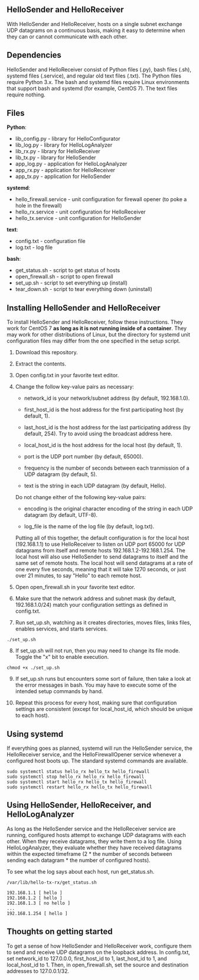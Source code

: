 ## HelloSender and HelloReceiver

With HelloSender and HelloReceiver, hosts on a single subnet exchange UDP datagrams on a continuous basis, making it easy to determine when they can or cannot communicate with each other.

## Dependencies

HelloSender and HelloReceiver consist of Python files (.py), bash files (.sh), systemd files (.service), and regular old text files (.txt).  The Python files require Python 3.x.  The bash and systemd files require Linux environments that support bash and systemd (for example, CentOS 7).  The text files require nothing.

## Files

__Python__:
- lib_config.py - library for HelloConfigurator
- lib_log.py - library for HelloLogAnalyzer
- lib_rx.py - library for HelloReceiver
- lib_tx.py - library for HelloSender
- app_log.py - application for HelloLogAnalyzer
- app_rx.py - application for HelloReceiver
- app_tx.py - application for HelloSender

__systemd__:
- hello_firewall.service - unit configuration for firewall opener (to poke a hole in the firewall)
- hello_rx.service - unit configuration for HelloReceiver
- hello_tx.service - unit configuration for HelloSender

__text__:
- config.txt - configuration file
- log.txt - log file

__bash__:
- get_status.sh - script to get status of hosts
- open_firewall.sh - script to open firewall
- set_up.sh - script to set everything up (install)
- tear_down.sh - script to tear everything down (uninstall)

## Installing HelloSender and HelloReceiver

To install HelloSender and HelloReceiver, follow these instructions.  They work for CentOS 7 __as long as it is not running inside of a container__. They may work for other distributions of Linux, but the directory for systemd unit configuration files may differ from the one specified in the setup script.

1. Download this repository.

2. Extract the contents.

3. Open config.txt in your favorite text editor.

4. Change the follow key-value pairs as necessary:
   
   - network_id is your network/subnet address (by default, 192.168.1.0).

   - first_host_id is the host address for the first participating host (by default, 1).

   - last_host_id is the host address for the last participating address (by default, 254).  Try to avoid using the broadcast address here.

   - local_host_id is the host address for the local host (by default, 1).

   - port is the UDP port number (by default, 65000).

   - frequency is the number of seconds between each tranmission of a UDP datagram (by default, 5).

   - text is the string in each UDP datagram (by default, Hello).

   
   Do not change either of the following key-value pairs:

   - encoding is the original character encoding of the string in each UDP datagram (by default, UTF-8).

   - log_file is the name of the log file (by default, log.txt).
   

   Putting all of this together, the default configuration is for the local host (192.168.1.1) to use HelloReceiver to listen on UDP port 65000 for UDP datagrams from itself and remote hosts 192.168.1.2-192.168.1.254.  The local host will also use HelloSender to send datagrams to itself and the same set of remote hosts.  The local host will send datagrams at a rate of one every five seconds, meaning that it will take 1270 seconds, or just over 21 minutes, to say "Hello" to each remote host. 

5. Open open_firewall.sh in your favorite text editor.

6. Make sure that the network address and subnet mask (by default, 192.168.1.0/24) match your configuration settings as defined in config.txt.

7. Run set_up.sh, watching as it creates directories, moves files, links files, enables services, and starts services.

```
./set_up.sh
```

8. If set_up.sh will not run, then you may need to change its file mode.  Toggle the "x" bit to enable execution.

```
chmod +x ./set_up.sh
```

9. If set_up.sh runs but encounters some sort of failure, then take a look at the error messages in bash.  You may have to execute some of the intended setup commands by hand.

10. Repeat this process for every host, making sure that configuration settings are consistent (except for local_host_id, which should be unique to each host).

## Using systemd

If everything goes as planned, systemd will run the HelloSender service, the HelloReceiver service, and the HelloFirewallOpener service whenever a configured host boots up.  The standard systemd commands are available.

```
sudo systemctl status hello_rx hello_tx hello_firewall
sudo systemctl stop hello_rx hello_rx hello_firewall
sudo systemctl start hello_rx hello_tx hello_firewall
sudo systemctl restart hello_rx hello_tx hello_firewall
```

## Using HelloSender, HelloReceiver, and HelloLogAnalyzer

As long as the HelloSender service and the HelloReceiver service are running, configured hosts attempt to exchange UDP datagrams with each other.  When they receive datagrams, they write them to a log file.  Using HelloLogAnalyzer, they evaluate whether they have received datagrams within the expected timeframe (2 * the number of seconds between sending each datagram * the number of configured hosts).  

To see what the log says about each host, run get_status.sh.

```
/var/lib/hello-tx-rx/get_status.sh

192.168.1.1 [ hello ]
192.168.1.2 [ hello ]
192.168.1.3 [ no hello ]
...
192.168.1.254 [ hello ]
```

## Thoughts on getting started

To get a sense of how HelloSender and HelloReceiver work, configure them to send and receive UDP datagrams on the loopback address.  In config.txt, set network_id to 127.0.0.0, first_host_id to 1, last_host_id to 1, and local_host_id to 1.  Then, in open_firewall.sh, set the source and destination addresses to 127.0.0.1/32.  

